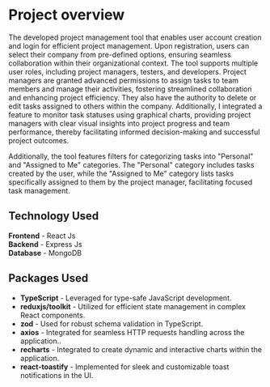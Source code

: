 
# Project overview

The developed project management tool that enables user account creation and login for efficient project management. Upon registration, users can select their company from pre-defined options, ensuring seamless collaboration within their organizational context. The tool supports multiple user roles, including project managers, testers, and developers. Project managers are granted advanced permissions to assign tasks to team members and manage their activities, fostering streamlined collaboration and enhancing project efficiency. They also have the authority to delete or edit tasks assigned to others within the company. Additionally, I integrated a feature to monitor task statuses using graphical charts, providing project managers with clear visual insights into project progress and team performance, thereby facilitating informed decision-making and successful project outcomes.

Additionally, the tool features filters for categorizing tasks into "Personal" and "Assigned to Me" categories. The "Personal" category includes tasks created by the user, while the "Assigned to Me" category lists tasks specifically assigned to them by the project manager, facilitating focused task management.

## Technology Used

**Frontend** - React Js  
**Backend** - Express Js  
**Database** - MongoDB


## Packages Used

- **TypeScript** - Leveraged for type-safe JavaScript development.
- **reduxjs/toolkit** - Utilized for efficient state management in complex React components.
- **zod** - Used for robust schema validation in TypeScript.
- **axios** - Integrated for seamless HTTP requests handling across the application..
- **recharts** - Integrated to create dynamic and interactive charts within the application.
- **react-toastify** - Implemented for sleek and customizable toast notifications in the UI.

